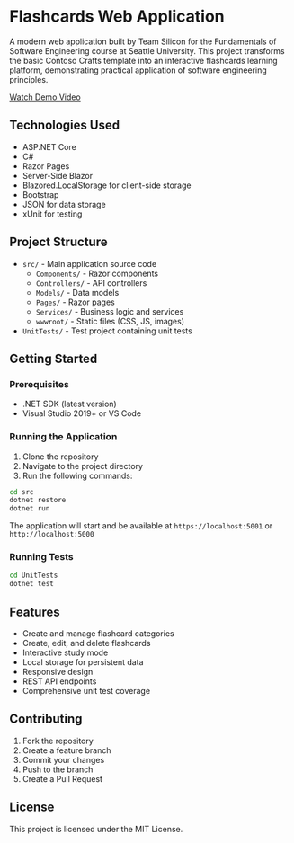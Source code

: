 # Flashcards Web Application

A modern web application built by Team Silicon for the Fundamentals of Software Engineering course at Seattle University. This project transforms the basic Contoso Crafts template into an interactive flashcards learning platform, demonstrating practical application of software engineering principles.

[Watch Demo Video](./Presentation-Team01.mp4)

## Technologies Used

- ASP.NET Core
- C#
- Razor Pages
- Server-Side Blazor
- Blazored.LocalStorage for client-side storage
- Bootstrap
- JSON for data storage
- xUnit for testing

## Project Structure

- `src/` - Main application source code
  - `Components/` - Razor components
  - `Controllers/` - API controllers
  - `Models/` - Data models
  - `Pages/` - Razor pages
  - `Services/` - Business logic and services
  - `wwwroot/` - Static files (CSS, JS, images)
- `UnitTests/` - Test project containing unit tests

## Getting Started

### Prerequisites

- .NET SDK (latest version)
- Visual Studio 2019+ or VS Code

### Running the Application

1. Clone the repository
2. Navigate to the project directory
3. Run the following commands:

```bash
cd src
dotnet restore
dotnet run
```

The application will start and be available at `https://localhost:5001` or `http://localhost:5000`

### Running Tests

```bash
cd UnitTests
dotnet test
```

## Features

- Create and manage flashcard categories
- Create, edit, and delete flashcards
- Interactive study mode
- Local storage for persistent data
- Responsive design
- REST API endpoints
- Comprehensive unit test coverage

## Contributing

1. Fork the repository
2. Create a feature branch
3. Commit your changes
4. Push to the branch
5. Create a Pull Request

## License

This project is licensed under the MIT License.
